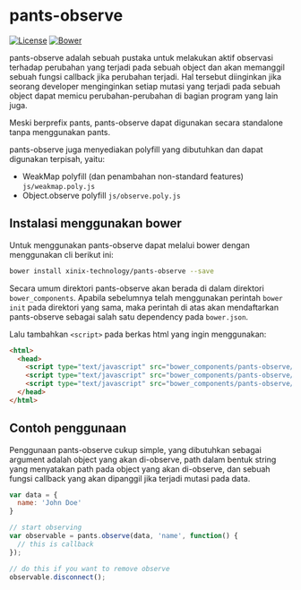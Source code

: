 pants-observe
=============

[![License](http://img.shields.io/badge/license-MIT-red.svg?style=flat-square)](https://github.com/xinix-technology/pants-observe/blob/master/LICENSE)
[![Bower](http://img.shields.io/bower/v/xinix-technology/pants.svg?style=flat-square)](https://github.com/xinix-technology/pants-observe)

pants-observe adalah sebuah pustaka untuk melakukan aktif observasi terhadap perubahan yang terjadi pada sebuah object dan akan memanggil sebuah fungsi callback jika perubahan terjadi. Hal tersebut diinginkan jika seorang developer menginginkan setiap mutasi yang terjadi pada sebuah object dapat memicu perubahan-perubahan di bagian program yang lain juga.

Meski berprefix pants, pants-observe dapat digunakan secara standalone tanpa menggunakan pants.

pants-observe juga menyediakan polyfill yang dibutuhkan dan dapat digunakan terpisah, yaitu:

- WeakMap polyfill (dan penambahan non-standard features) `js/weakmap.poly.js`
- Object.observe polyfill `js/observe.poly.js`

## Instalasi menggunakan bower

Untuk menggunakan pants-observe dapat melalui bower dengan menggunakan cli berikut ini:

```bash
bower install xinix-technology/pants-observe --save
```

Secara umum direktori pants-observe akan berada di dalam direktori `bower_components`. Apabila sebelumnya telah menggunakan perintah `bower init` pada direktori yang sama, maka perintah di atas akan mendaftarkan pants-observe sebagai salah satu dependency pada `bower.json`.

Lalu tambahkan `<script>` pada berkas html yang ingin menggunakan:

```html
<html>
  <head>
    <script type="text/javascript" src="bower_components/pants-observe/js/weakmap.poly.js"></script>
    <script type="text/javascript" src="bower_components/pants-observe/js/observe.poly.js"></script>
    <script type="text/javascript" src="bower_components/pants-observe/js/observe.js"></script>
  </head>
</html>
```

## Contoh penggunaan

Penggunaan pants-observe cukup simple, yang dibutuhkan sebagai argument adalah object yang akan di-observe, path dalam bentuk string yang menyatakan path pada object yang akan di-observe, dan sebuah fungsi callback yang akan dipanggil jika terjadi mutasi pada data.

```javascript
var data = {
  name: 'John Doe'
}

// start observing
var observable = pants.observe(data, 'name', function() {
  // this is callback
});

// do this if you want to remove observe
observable.disconnect();
```

